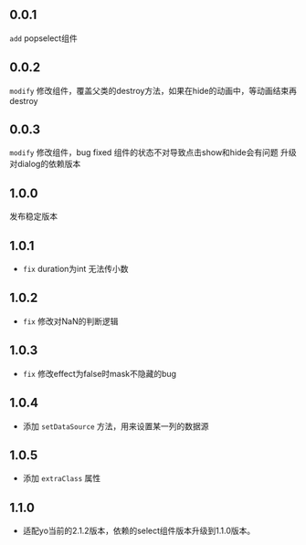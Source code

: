 ## 0.0.1

`add` popselect组件


## 0.0.2

`modify` 修改组件，覆盖父类的destroy方法，如果在hide的动画中，等动画结束再destroy 


## 0.0.3

`modify` 修改组件，bug fixed 组件的状态不对导致点击show和hide会有问题
升级 对dialog的依赖版本

## 1.0.0

发布稳定版本

## 1.0.1

* `fix` duration为int 无法传小数

## 1.0.2

* `fix` 修改对NaN的判断逻辑

## 1.0.3

* `fix` 修改effect为false时mask不隐藏的bug

## 1.0.4

* 添加 `setDataSource` 方法，用来设置某一列的数据源

## 1.0.5

* 添加 `extraClass` 属性

## 1.1.0

* 适配yo当前的2.1.2版本，依赖的select组件版本升级到1.1.0版本。
